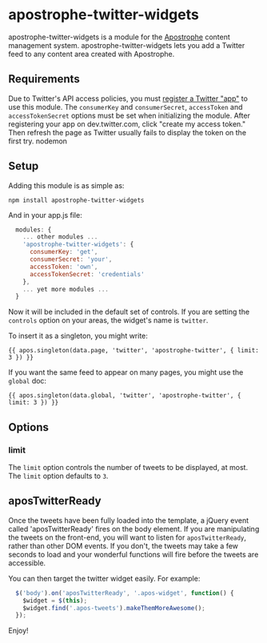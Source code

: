 # apostrophe-twitter-widgets

apostrophe-twitter-widgets is a module for the [Apostrophe](http://apostrophenow.org) content management system. apostrophe-twitter-widgets lets you add a Twitter feed to any content area created with Apostrophe.

## Requirements

Due to Twitter's API access policies, you must [register a Twitter "app"](https://dev.twitter.com/) to use this module. The `consumerKey` and `consumerSecret`, `accessToken` and `accessTokenSecret` options must be set when initializing the module. After registering your app on dev.twitter.com, click "create my access token." Then refresh the page as Twitter usually fails to display the token on the first try.
nodemon

## Setup

Adding this module is as simple as:

```
npm install apostrophe-twitter-widgets
```

And in your app.js file:

```javascript
  modules: {
    ... other modules ...
    'apostrophe-twitter-widgets': {
      consumerKey: 'get',
      consumerSecret: 'your',
      accessToken: 'own',
      accessTokenSecret: 'credentials'
    },
    ... yet more modules ...
  }
```

Now it will be included in the default set of controls. If you are setting the `controls` option on your areas, the widget's name is `twitter`.

To insert it as a singleton, you might write:

```markup
{{ apos.singleton(data.page, 'twitter', 'apostrophe-twitter', { limit: 3 }) }}
```

If you want the same feed to appear on many pages, you might use the `global` doc:

```markup
{{ apos.singleton(data.global, 'twitter', 'apostrophe-twitter', { limit: 3 }) }}
```

## Options

### limit

The `limit` option controls the number of tweets to be displayed, at most. The `limit` option defaults to `3`.

## aposTwitterReady

Once the tweets have been fully loaded into the template, a jQuery event called 'aposTwitterReady' fires on the body element. If you are manipulating the tweets on the front-end, you will want to listen for `aposTwitterReady`, rather than other DOM events. If you don't, the tweets may take a few seconds to load and your wonderful functions will fire before the tweets are accessible.

You can then target the twitter widget easily. For example:

```javascript
  $('body').on('aposTwitterReady', '.apos-widget', function() {
    $widget = $(this);
    $widget.find('.apos-tweets').makeThemMoreAwesome();
  });
```

Enjoy!
